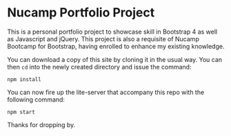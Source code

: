 <h1>Nucamp Portfolio Project</h1>

<p>This is a personal portfolio project to showcase skill in Bootstrap 4 as well as Javascript and jQuery. This project is also a requisite of Nucamp Bootcamp for Bootstrap, having enrolled to enhance my existing knowledge.</p>

<p>You can download a copy of this site by cloning it in the usual way. You can then <code>cd</code> into the newly created directory and issue the command:</p>

<code>npm install</code>

<p>You can now fire up the lite-server that accompany this repo with the following command:</p>

<code>npm start</code>

<p>Thanks for dropping by.</p>
